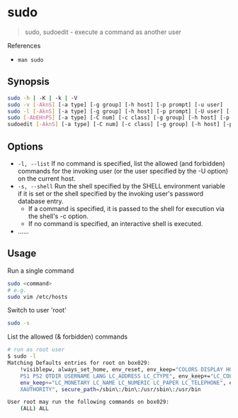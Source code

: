 # sudo

> sudo, sudoedit - execute a command as another user

References

- `man sudo`

## Synopsis

```bash
sudo -h | -K | -k | -V
sudo -v [-AknS] [-a type] [-g group] [-h host] [-p prompt] [-u user]
sudo -l [-AknS] [-a type] [-g group] [-h host] [-p prompt] [-U user] [-u user] [command]
sudo [-AbEHnPS] [-a type] [-C num] [-c class] [-g group] [-h host] [-p prompt] [-r role] [-t type] [-u user] [VAR=value] [-i | -s] [command]
sudoedit [-AknS] [-a type] [-C num] [-c class] [-g group] [-h host] [-p prompt] [-u user] file ...
```

## Options

- `-l, --list` If no command is specified, list the allowed (and forbidden) commands for the invoking user (or the user specified by the -U option) on the current host.
- `-s, --shell` Run the shell specified by the SHELL environment variable if it is set or the shell specified by the invoking user's password database entry.
    - If a command is specified, it is passed to the shell for execution via the shell's -c option.
    - If no command is specified, an interactive shell is executed.
- ……

## Usage

Run a single command

```bash
sudo <command>
# e.g.
sudo vim /etc/hosts
```

Switch to user 'root'

```bash
sudo -s
```

List the allowed (& forbidden) commands

```bash
# run as root user
$ sudo -l
Matching Defaults entries for root on box029:
    !visiblepw, always_set_home, env_reset, env_keep="COLORS DISPLAY HOSTNAME HISTSIZE INPUTRC KDEDIR LS_COLORS", env_keep+="MAIL
    PS1 PS2 QTDIR USERNAME LANG LC_ADDRESS LC_CTYPE", env_keep+="LC_COLLATE LC_IDENTIFICATION LC_MEASUREMENT LC_MESSAGES",
    env_keep+="LC_MONETARY LC_NAME LC_NUMERIC LC_PAPER LC_TELEPHONE", env_keep+="LC_TIME LC_ALL LANGUAGE LINGUAS _XKB_CHARSET
    XAUTHORITY", secure_path=/sbin\:/bin\:/usr/sbin\:/usr/bin

User root may run the following commands on box029:
    (ALL) ALL
```